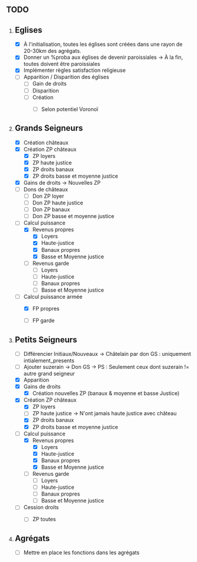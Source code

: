 TODO
-------------------


 1. Eglises
	-------------------------------------------------------------
	- [x] À l'initialisation, toutes les églises sont créées dans une rayon de 20-30km des agrégats.
	- [x] Donner un %proba aux églises de devenir paroissiales
		-> À la fin, toutes doivent être paroissiales
	- [x] Implémenter règles satisfaction religieuse
	- [ ] Apparition / Disparition des églises
		- [ ] Gain de droits
		- [ ] Disparition
		- [ ] Création
			- [ ] Selon potentiel Voronoï


 2. Grands Seigneurs
	-------------------------------------------------------------
	- [x] Création châteaux
	- [x] Création ZP châteaux
		- [x] ZP loyers
		- [x] ZP haute justice
		- [x] ZP droits banaux
		- [x] ZP droits basse et moyenne justice
	- [x] Gains de droits
		-> Nouvelles ZP
	- [ ] Dons de châteaux
		- [ ] Don ZP loyer
		- [ ] Don ZP haute justice
		- [ ] Don ZP banaux
		- [ ] Don ZP basse et moyenne justice
	- [ ] Calcul puissance
		- [x] Revenus propres
			- [x] Loyers
			- [x] Haute-justice
			- [x] Banaux propres
			- [x] Basse et Moyenne justice
		- [ ] Revenus garde
			- [ ] Loyers
			- [ ] Haute-justice
			- [ ] Banaux propres
			- [ ] Basse et Moyenne justice
	- [ ] Calcul puissance armée
		- [x] FP propres
		- [ ] FP garde



 3. Petits Seigneurs
	-------------------------------------------------------------
	- [ ] Différencier Initiaux/Nouveaux -> Châtelain par don GS : uniquement intialement_presents
	- [ ] Ajouter suzerain -> Don GS -> PS : Seulement ceux dont suzerain != autre grand seigneur
	- [x] Apparition
	- [x] Gains de droits
		- [x] Création nouvelles ZP (banaux & moyenne et basse Justice)
	- [x] Création ZP châteaux
		- [x] ZP loyers
		- [ ] ZP haute justice -> N'ont jamais haute justice avec château
		- [x] ZP droits banaux
		- [x] ZP droits basse et moyenne justice
	- [ ] Calcul puissance
		- [x] Revenus propres
			- [x] Loyers
			- [x] Haute-justice
			- [x] Banaux propres
			- [x] Basse et Moyenne justice
		- [ ] Revenus garde
			- [ ] Loyers
			- [ ] Haute-justice
			- [ ] Banaux propres
			- [ ] Basse et Moyenne justice
	-	[ ] Cession droits
		- [ ] ZP toutes


4. Agrégats
	-------------------------------------------------------------
	- [ ] Mettre en place les fonctions dans les agrégats

	